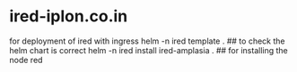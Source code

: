 # ired-iplon.co.in
for deployment of ired with ingress
helm -n ired template .  ## to check the helm chart is correct
helm -n ired install ired-amplasia . ## for installing the node red    

